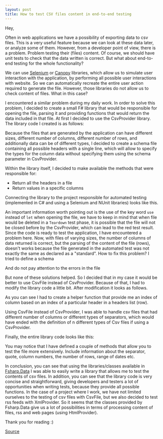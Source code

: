 ```yaml
---
layout: post
title: How to test CSV files content in end-to-end testing
---
```


Hey,


Often in web applications we have a possibility of exporting data to csv files. This is a very useful feature because we can look at these data later, or analyze some of them. However, from a developer point of view, there is a problem. Problem testing their (files) content. Of course, we should have unit tests to check that the data written is correct. But what about end-to-end testing for the whole functionality?


We can use [Selenium](https://github.com/SeleniumHQ/selenium) or [Canopy](https://github.com/lefthandedgoat/canopy) libraries, which allow us to simulate user interaction with the application, by performing all possible user interactions with website.
So we can automatically recreate the entire user action required to generate the file. However, those libraries do not allow us to check content of files. What in this case?

I encountered a similar problem during my daily work. In order to solve this problem, I decided to create a small F# library that would be responsible for opening the file, parsing it and providing functions that would return the data included in that file.
At first I decided to use the CsvProvider library. The library code I created is as follows:

<script src="https://gist.github.com/MNie/9e47a96445dfd486c8fe9f0214a1c773.js"></script>

Because the files that are generated by the application can have different sizes, different number of columns, different number of rows, and additionally data can be of different types, I decided to create a schema file containing all possible headers with a single line, which will allow to specify the types for the column data without specifying them using the schema parameter in CsvProvider.

<script src="https://gist.github.com/MNie/62f77800a516ca292d79778b8c0f8bb5.js"></script>

Within the library itself, I decided to make available the methods that were responsible for:
* Return all the headers in a file
* Return values ​​in a specific columns

Connecting the library to the project responsible for automated testing (implemented in C# and using a Selenium and NUnit libraries) looks like this.

<script src="https://gist.github.com/MNie/b7fdef49e20fcaa132241840aeeefafe.js"></script>

An important information worth pointing out is the use of the key word ``use`` instead of ``let`` when opening the file, we have to keep in mind that when file would be deleted in a ``Teardown`` test phase, it is possible that the file will not be closed before by the CsvProvider, which can lead to the red test result.
Since the code is ready to test the application, I have encountered a problem here. Now, with files of varying sizes, the number of columns of data returned is correct, but the parsing of the content of the file (rows), doesn't works because the file generated in the automated test was not exactly the same as declared as a "standard". How to fix this problem? I tried to define a schema

<script src="https://gist.github.com/MNie/aad7023520a00913fd01c0571c220eea.js"></script>

And do not pay attention to the errors in the file

<script src="https://gist.github.com/MNie/83845daab672071cb21d37af39df4766.js"></script>

But none of these solutions helped.
So I decided that in my case it would be better to use CsvFile instead of CsvProvider. Because of that, I had to modify the library code a little bit. After modification it looks as follows.

<script src="https://gist.github.com/MNie/04763d141230540c8ddab1948dad3b0d.js"></script>

As you can see I had to create a helper function that provide me an index of column based on an index of a particular header in a headers list (row).

Using CsvFile instead of CsvProvider, I was able to handle csv files that had different number of columns or different types of separators, which would have ended with the definition of n different types of Csv files if using a CsvProvider.

Finally, the entire library code looks like this:

<script src="https://gist.github.com/MNie/d6ca396594c7f27d2dac74b00dacf563.js"></script>

You may notice that I have defined a couple of methods that allow you to test the file more extensively. Include information about the separator, quote, column numbers, the number of rows, range of dates etc.


In conclusion, you can see that using the libraries/classes available in [Fsharp.Data](https://github.com/fsharp/FSharp.Data) I was able to easily write a library that allows me to test the contents of csv files. In addition, you can see that the library code is very concise and straightforward, giving developers and testers a lot of opportunities when writing tests, because they provide all possible functions. In the case of a project where I work, we have not limited ourselves to the testing of csv files with CsvFile, but we also decided to test rss feeds with XmlProvider. So it seems that the classes provided by Fsharp.Data give us a lot of possibilities in terms of processing content of files, rss and web pages (using HtmlProvider).


Thank you for reading :)


[Source](https://github.com/MNie/CsvParser)
